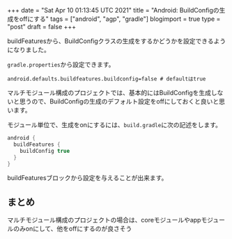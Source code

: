 +++
date = "Sat Apr 10 01:13:45 UTC 2021"
title = "Android: BuildConfigの生成をoffにする"
tags = ["android", "agp", "gradle"]
blogimport = true
type = "post"
draft = false
+++

buildFeaturesから、BuildConfigクラスの生成をするかどうかを設定できるようになりました。

`gradle.properties`から設定できます。

```
android.defaults.buildfeatures.buildconfig=false # defaultはtrue
```

マルチモジュール構成のプロジェクトでは、基本的にはBuildConfigを生成しないと思うので、BuildConfigの生成のデフォルト設定をoffにしておくと良いと思います。

モジュール単位で、生成をonにするには、`build.gradle`に次の記述をします。

```groovy
android {
  buildFeatures {
    buildConfig true
  }
}
```

buildFeaturesブロックから設定を与えることが出来ます。

## まとめ

マルチモジュール構成のプロジェクトの場合は、coreモジュールやappモジュールのみonにして、他をoffにするのが良さそう
